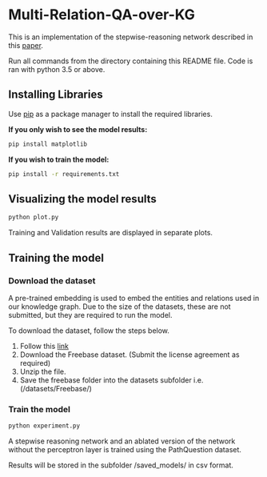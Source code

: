 # Multi-Relation-QA-over-KG
This is an implementation of the stepwise-reasoning network described in this [paper](https://dl.acm.org/doi/abs/10.1145/3336191.3371812).


Run all commands from the directory containing this README file. Code is ran with python 3.5 or above.

## Installing Libraries
Use [pip](https://pip.pypa.io/en/stable/) as a package manager to install the required libraries.

**If you only wish to see the model results:**
 
```bash
pip install matplotlib
```

**If you wish to train the model:**

```bash
pip install -r requirements.txt
```

## Visualizing the model results

```bash
python plot.py
```

Training and Validation results are displayed in separate plots.

## Training the model

### Download the dataset
A pre-trained embedding is used to embed the entities and relations used in our knowledge graph.
Due to the size of the datasets, these are not submitted, but they are required to run the model.

To download the dataset, follow the steps below.

1. Follow this [link](http://139.129.163.161/index/toolkits#pretrained-embeddings)
2. Download the Freebase dataset. (Submit the license agreement as required)
3. Unzip the file.
4. Save the freebase folder into the datasets subfolder i.e. (/datasets/Freebase/)

### Train the model
 
```bash 
python experiment.py
```
A stepwise reasoning network and an ablated version of the network without the perceptron layer is trained using the PathQuestion dataset.

Results will be stored in the subfolder /saved_models/ in csv format.
